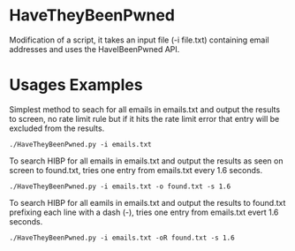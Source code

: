 # HaveTheyBeenPwned
Modification of a script, it takes an input file (-i file.txt) containing email addresses and uses the HaveIBeenPwned API.

# Usages Examples

Simplest method to seach for all emails in emails.txt and output the results to screen, no rate limit rule but if it hits the rate limit error that entry will be excluded from the results.
```
./HaveTheyBeenPwned.py -i emails.txt 
```

To search HIBP for all emails in emails.txt and output the results as seen on screen to found.txt, tries one entry from emails.txt every 1.6 seconds.
```
./HaveTheyBeenPwned.py -i emails.txt -o found.txt -s 1.6
```

To search HIBP for all eamils in emails.txt and output the results to found.txt prefixing each line with a dash (-), tries one entry from emails.txt evert 1.6 seconds.
```
./HaveTheyBeenPwned.py -i emails.txt -oR found.txt -s 1.6
```
